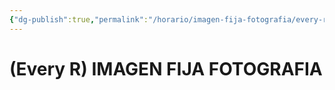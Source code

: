 ```yaml
---
{"dg-publish":true,"permalink":"/horario/imagen-fija-fotografia/every-r-imagen-fija-fotografia/","title":"IMAGEN FIJA FOTOGRAFIA","created":"2023-03-22T09:14:53.042-05:00","updated":"2023-03-23T01:32:32.889-05:00"}
---
```


# (Every R) IMAGEN FIJA FOTOGRAFIA
